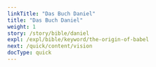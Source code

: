 ```yaml
---
linkTitle: "Das Buch Daniel"
title: "Das Buch Daniel"
weight: 1
story: /story/bible/daniel
expl: /expl/bible/keyword/the-origin-of-babel
next: /quick/content/vision
docType: quick
---
```

